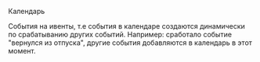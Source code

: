 Календарь

События на ивенты, т.е события в календаре создаются динамически по срабатыванию других событий. Например: сработало событие "вернулся из отпуска", другие события добавляются в календарь в этот момент.

